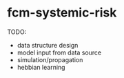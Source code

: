 # fcm-systemic-risk
TODO:
- data structure design 
- model input from data source
- simulation/propagation
- hebbian learning


